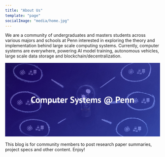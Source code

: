 ```yaml
---
title: "About Us"
template: "page"
socialImage: "media/home.jpg"
---
```


We are a community of undergraduates and masters students across various majors and schools at Penn interested in exploring the theory and implementation behind large scale computing systems. Currently, computer systems are everywhere, powering AI model training, autonomous vehicles, large scale data storage and blockchain/decentralization. 

![Home image](/media/home.jpg)

This blog is for community members to post research paper summaries, project specs and other content. Enjoy!
